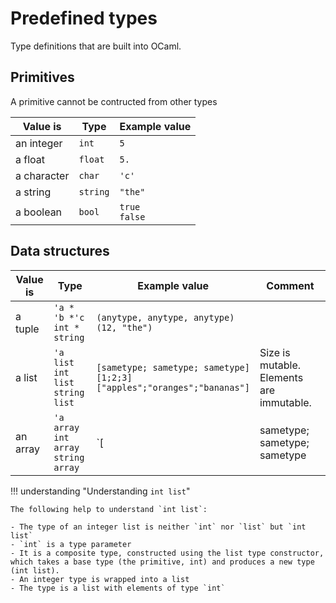 # Predefined types
Type definitions that are built into OCaml.

## Primitives 
A primitive cannot be contructed from other types

|Value is     | Type     | Example value      |
|-------------|----------|--------------------|
|an integer   | `int`    | `5`                |
|a float      | `float`  | `5.`               |
|a character  | `char`   | `'c'`              |
|a string     | `string` | `"the"`            |
|a boolean    | `bool`   | `true`<br />`false`|


## Data structures

|Value is  | Type           | Example value | Comment  |
|----------|--------------- |---------------|----------|
|a tuple   | `'a * 'b *'c`<br />`int * string`               | `(anytype, anytype, anytype)`<br />`(12, "the")`   |
|a list    | `'a list`<br />`int list`<br />`string list`    | `[sametype; sametype; sametype]`<br />`[1;2;3]`<br />`["apples";"oranges";"bananas"]` | Size is mutable. Elements are immutable.
|an array  | `'a array`<br />`int array`<br />`string array` | `[|sametype; sametype; sametype |]`<br />`[|1;2;3|]`<br />`[|"apples";"oranges";"bananas"|]`| Size is fixed. Elements are mutable |

!!! understanding "Understanding `int list`"

    The following help to understand `int list`:
    
    - The type of an integer list is neither `int` nor `list` but `int list` 
    - `int` is a type parameter
    - It is a composite type, constructed using the list type constructor, which takes a base type (the primitive, int) and produces a new type (int list).
    - An integer type is wrapped into a list   
    - The type is a list with elements of type `int`
   
